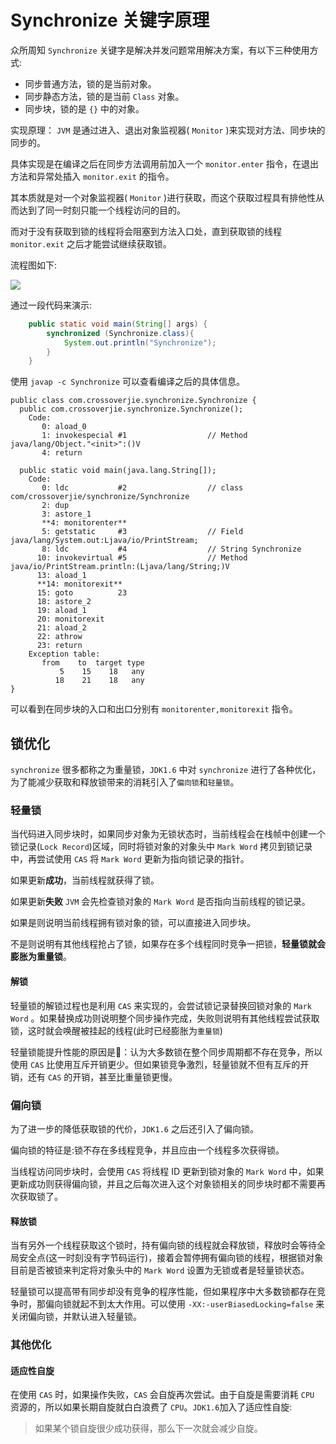 # Synchronize 关键字原理

众所周知 `Synchronize` 关键字是解决并发问题常用解决方案，有以下三种使用方式:

- 同步普通方法，锁的是当前对象。
- 同步静态方法，锁的是当前 `Class` 对象。
- 同步块，锁的是 `{}` 中的对象。


实现原理：
`JVM` 是通过进入、退出对象监视器( `Monitor` )来实现对方法、同步块的同步的。

具体实现是在编译之后在同步方法调用前加入一个 `monitor.enter` 指令，在退出方法和异常处插入 `monitor.exit` 的指令。

其本质就是对一个对象监视器( `Monitor` )进行获取，而这个获取过程具有排他性从而达到了同一时刻只能一个线程访问的目的。

而对于没有获取到锁的线程将会阻塞到方法入口处，直到获取锁的线程 `monitor.exit` 之后才能尝试继续获取锁。

流程图如下:

![](https://ws2.sinaimg.cn/large/006tNc79ly1fn27fkl07jj31e80hyn0n.jpg)


通过一段代码来演示:

```java
    public static void main(String[] args) {
        synchronized (Synchronize.class){
            System.out.println("Synchronize");
        }
    }
```

使用 `javap -c Synchronize` 可以查看编译之后的具体信息。

```
public class com.crossoverjie.synchronize.Synchronize {
  public com.crossoverjie.synchronize.Synchronize();
    Code:
       0: aload_0
       1: invokespecial #1                  // Method java/lang/Object."<init>":()V
       4: return

  public static void main(java.lang.String[]);
    Code:
       0: ldc           #2                  // class com/crossoverjie/synchronize/Synchronize
       2: dup
       3: astore_1
       **4: monitorenter**
       5: getstatic     #3                  // Field java/lang/System.out:Ljava/io/PrintStream;
       8: ldc           #4                  // String Synchronize
      10: invokevirtual #5                  // Method java/io/PrintStream.println:(Ljava/lang/String;)V
      13: aload_1
      **14: monitorexit**
      15: goto          23
      18: astore_2
      19: aload_1
      20: monitorexit
      21: aload_2
      22: athrow
      23: return
    Exception table:
       from    to  target type
           5    15    18   any
          18    21    18   any
}
```

可以看到在同步块的入口和出口分别有 `monitorenter,monitorexit`
指令。


## 锁优化
`synchronize`  很多都称之为重量锁，`JDK1.6` 中对 `synchronize` 进行了各种优化，为了能减少获取和释放锁带来的消耗引入了`偏向锁`和`轻量锁`。


### 轻量锁
当代码进入同步块时，如果同步对象为无锁状态时，当前线程会在栈帧中创建一个锁记录(`Lock Record`)区域，同时将锁对象的对象头中 `Mark Word` 拷贝到锁记录中，再尝试使用 `CAS` 将 `Mark Word` 更新为指向锁记录的指针。

如果更新**成功**，当前线程就获得了锁。

如果更新**失败** `JVM` 会先检查锁对象的 `Mark Word` 是否指向当前线程的锁记录。

如果是则说明当前线程拥有锁对象的锁，可以直接进入同步块。

不是则说明有其他线程抢占了锁，如果存在多个线程同时竞争一把锁，**轻量锁就会膨胀为重量锁**。

#### 解锁
轻量锁的解锁过程也是利用 `CAS` 来实现的，会尝试锁记录替换回锁对象的 `Mark Word` 。如果替换成功则说明整个同步操作完成，失败则说明有其他线程尝试获取锁，这时就会唤醒被挂起的线程(此时已经膨胀为`重量锁`)

轻量锁能提升性能的原因是：认为大多数锁在整个同步周期都不存在竞争，所以使用 `CAS` 比使用互斥开销更少。但如果锁竞争激烈，轻量锁就不但有互斥的开销，还有 `CAS` 的开销，甚至比重量锁更慢。

### 偏向锁

为了进一步的降低获取锁的代价，`JDK1.6` 之后还引入了偏向锁。

偏向锁的特征是:锁不存在多线程竞争，并且应由一个线程多次获得锁。

当线程访问同步块时，会使用 `CAS` 将线程 ID 更新到锁对象的 `Mark Word` 中，如果更新成功则获得偏向锁，并且之后每次进入这个对象锁相关的同步块时都不需要再次获取锁了。

#### 释放锁
当有另外一个线程获取这个锁时，持有偏向锁的线程就会释放锁，释放时会等待全局安全点(这一时刻没有字节码运行)，接着会暂停拥有偏向锁的线程，根据锁对象目前是否被锁来判定将对象头中的 `Mark Word` 设置为无锁或者是轻量锁状态。

轻量锁可以提高带有同步却没有竞争的程序性能，但如果程序中大多数锁都存在竞争时，那偏向锁就起不到太大作用。可以使用 `-XX:-userBiasedLocking=false` 来关闭偏向锁，并默认进入轻量锁。


### 其他优化

#### 适应性自旋
在使用 `CAS` 时，如果操作失败，`CAS` 会自旋再次尝试。由于自旋是需要消耗 `CPU` 资源的，所以如果长期自旋就白白浪费了 `CPU`。`JDK1.6`加入了适应性自旋:

> 如果某个锁自旋很少成功获得，那么下一次就会减少自旋。

